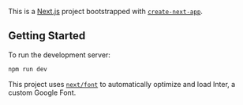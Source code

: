 This is a [Next.js](https://nextjs.org/) project bootstrapped with [`create-next-app`](https://github.com/vercel/next.js/tree/canary/packages/create-next-app).

## Getting Started

To run the development server:

```bash
npm run dev
```

This project uses [`next/font`](https://nextjs.org/docs/basic-features/font-optimization) to automatically optimize and load Inter, a custom Google Font.
